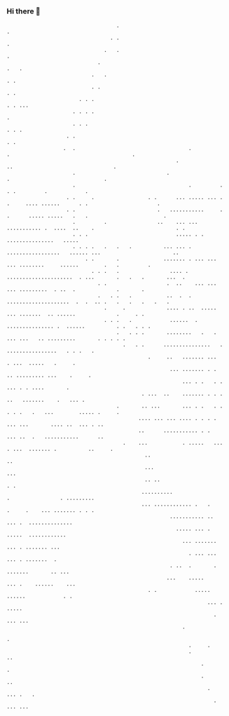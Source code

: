 ### Hi there 👋

<!--
**batuhan-dilek99/batuhan-dilek99** is a ✨ _special_ ✨ repository because its `README.md` (this file) appears on your GitHub profile.

Here are some ideas to get you started:

- 🔭 I’m currently working on ...
- 🌱 I’m currently learning ...
- 👯 I’m looking to collaborate on ...
- 🤔 I’m looking for help with ...
- 💬 Ask me about ...
- 📫 How to reach me: ...
- 😄 Pronouns: ...
- ⚡ Fun fact: ...
-->
                                                                                                                                                      
                                                                                                                                                      
                                                                                                                                                      
                                                                                                                                                      
                                                                                                                                                      
                                                                                                                                                      
                                       .                                                                     .                                        
                                     . .                                                                       .                                      
                                   .   .                                                                         .                                    
                                 .                                                                             .   .                                  
                               .   .                                                                             . .                                  
                               . .                                                                                 . .                                
                           . . .                                                                                   . . ...                            
                         . . . .                                                                                        .                             
                         . . .                                                                                          . . .                         
                       . .                                                                                                . .                         
                      .  .                                    .                       .                                       .                       
                                                          .                               ..                                .                         
                         .                             .                                     .                              .                         
                         .                                    .         . . .         .            .                                                  
                       . .     .                 . .      ... ..... ... . .     .... ......      . .                      .                           
                       . .                          .   ...........     . .      ..... .....   .   .                        .                         
                         .         .                ..    ... ...   ........... .  ....  ..    .                          . .                         
                         . . .                            ..... . . ...............   .....                                                           
                         . . . .   .   .   .          ... ... .   .................   ...... ...                       ..                             
                             . .       .              ....... . ... ... ... ........     ......        .   .         .                                
                               . . .   .                .... .  .....................  . ...       .   .   .       ...  .                             
                                 . .                   .  ..    ... ... ... .........  . ..  .             .       .                                  
                                 .   . .   .           ..  .  . ....................  .  .  .. .   .   .   .   .   .                                  
                                   .     .             .... . ..  ..... ... .......  .. ......             .     . .                                  
                                   . . .   .            ......  .   ............... .  ......          . .   . . .                                    
                                       .   . . .       ........   .   . ... ...   .. .........       . . . . .                                        
                                         .   . .      ...............   .       ................   . . .   .                                          
                                                 .     ..   ....... ...       . ...  .....   .     .                                                  
                                                        ... ....... . .      .. ......... ...    .     .                                              
                                                            ... . .   . .   ... . . ....       .                                                      
                                               . ...  ..    ....... . . .    ..   .......    .   ... .                                                
                                       .       .. ...       ... . .   . . . . .   .   ...        ..... .     .                                        
                                              .... ... ... .... . . . . ... ...       .... ..  ... . ..                                               
                                              ..      ........... . .   ... ..  .   ...........      ..                                               
                                         .    ...           . .....   ... . ...  ....... .          ..     .                                          
                                                ..                                                 ..                                                 
                                                ...                                              ...                                                  
                                                .. ..                                            . .                                                  
                                               ..........                 .                . .........                                                
                                               ... ............ .   .     .     .    ... ....... . . .                                                
                                                        ........... ..  ... .  ..............                                                         
                                                          ..... ... .   .....  ............                                                           
                                                            ... ....... ... . ....... ...                                                             
                                                              . ... ... ... . .......  .                                                              
                                                        . ..  .       . .......       .. ...                                                          
                                                       ...    .....     ... .    ......    ...                                                        
                                                 . .            .....          ......            . .                                                  
                                                                    ... .   .....                                                                     
                                                                      . ... ...                                                                       
                                                            .                                                                                         
                                                                                         .                                                            
                                                              .     .                                                                                 
                                                              .                      ..                                                               
                                                                  .                .                                                                  
                                                                  .              ..                                                                   
                                                                    .   ... .   .                                                                     
                                                                      . ... ...                                                                       
                                                                                                                                                      
                                                                                                                                                      
                                                                                                                                                      
                                                                                                                                                      
